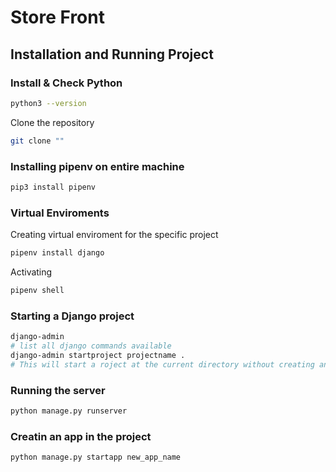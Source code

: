 # Store Front

## Installation and Running Project

### Install & Check Python
```bash
python3 --version
```
Clone the repository
```bash 
git clone ""
```

### Installing pipenv on entire machine
```bash
pip3 install pipenv
```
### Virtual Enviroments
Creating virtual enviroment for the specific project
```bash
pipenv install django
```
Activating
```bash
pipenv shell

```

### Starting a Django project
```bash
django-admin
# list all django commands available
django-admin startproject projectname .
# This will start a roject at the current directory without creating another directory where projectname is the name of the project you intent to make
```
### Running the server
```bash
python manage.py runserver
```
### Creatin an app in the project
```bash
python manage.py startapp new_app_name
```
